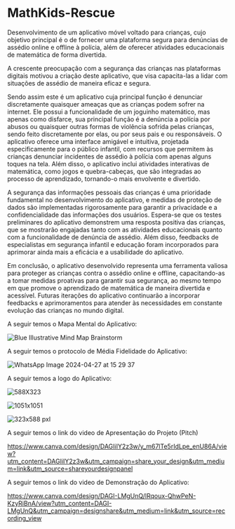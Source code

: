 # MathKids-Rescue
Desenvolvimento de um aplicativo móvel voltado para crianças, cujo objetivo principal é o de fornecer uma plataforma segura para denúncias de assédio online e offline à polícia, além de oferecer atividades educacionais de matemática de forma divertida. 

A crescente preocupação com a segurança das crianças nas plataformas digitais motivou a criação deste aplicativo, que visa capacita-las a lidar com situações de assédio de maneira eficaz e segura.

Sendo assim este é um aplicativo cuja principal função é denunciar discretamente quaisquer ameaças que as crianças podem sofrer na internet. Ele possui a funcionalidade de um joguinho matemático, mas apenas como disfarce, sua principal função é a denúncia a polícia por abusos ou quaisquer outras formas de violência sofrida pelas crianças, sendo feito discretamente por elas, ou por seus pais e ou responsáveis. O aplicativo oferece uma interface amigável e intuitiva, projetada especificamente para o público infantil, com recursos que permitem às crianças denunciar incidentes de assédio à polícia com apenas alguns toques na tela. Além disso, o aplicativo inclui atividades interativas de matemática, como jogos e quebra-cabeças, que são integradas ao processo de aprendizado, tornando-o mais envolvente e divertido.

A segurança das informações pessoais das crianças é uma prioridade fundamental no desenvolvimento do aplicativo, e medidas de proteção de dados são implementadas rigorosamente para garantir a privacidade e a confidencialidade das informações dos usuários. Espera-se que os testes preliminares do aplicativo demonstrem uma resposta positiva das crianças, que se mostrarão engajadas tanto com as atividades educacionais quanto com a funcionalidade de denúncia de assédio. Além disso, feedbacks de especialistas em segurança infantil e educação foram incorporados para aprimorar ainda mais a eficácia e a usabilidade do aplicativo.

Em conclusão, o aplicativo desenvolvido representa uma ferramenta valiosa para proteger as crianças contra o assédio online e offline, capacitando-as a tomar medidas proativas para garantir sua segurança, ao mesmo tempo em que promove o aprendizado de matemática de maneira divertida e acessível. Futuras iterações do aplicativo continuarão a incorporar feedbacks e aprimoramentos para atender às necessidades em constante evolução das crianças no mundo digital.

A seguir temos o Mapa Mental do Aplicativo:

![Blue Illustrative Mind Map Brainstorm](https://github.com/Intr3pidus/MathKidsRescue/assets/168660907/4a1b1778-3638-41bd-8956-c1fb10f3848d)

A seguir temos o protocolo de Média Fidelidade do Aplicativo:

![WhatsApp Image 2024-04-27 at 15 29 37](https://github.com/Intr3pidus/MathKidsRescue/assets/168660907/6ffd14ce-2316-4434-9e98-9ff7d19d7e83)

A seguir temos a logo do Aplicativo:


![588X323](https://github.com/Intr3pidus/MathKidsRescue/assets/168660907/dec3ddb6-225f-4d2d-95ab-cd0c0ae9bb23)


![1051x1051](https://github.com/Intr3pidus/MathKidsRescue/assets/168660907/038e1b07-3311-4b88-80fc-4cdd20673a87)


![323x588 pxl](https://github.com/Intr3pidus/MathKidsRescue/assets/168660907/b8006362-0c88-4128-a3bc-00cb36d7fcbc)


A seguir temos o link do video de Apresentação do Projeto (Pitch)

https://www.canva.com/design/DAGIiIY2z3w/y_m67lTe5rIdLpe_enU86A/view?utm_content=DAGIiIY2z3w&utm_campaign=share_your_design&utm_medium=link&utm_source=shareyourdesignpanel


A seguir temos o link do video de Demonstração do Aplicativo:

https://www.canva.com/design/DAGI-LMgUnQ/lRqoux-QhwPeN-KzyRiBnA/view?utm_content=DAGI-LMgUnQ&utm_campaign=designshare&utm_medium=link&utm_source=recording_view


